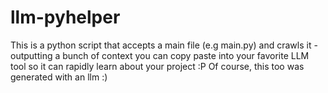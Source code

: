 # llm-pyhelper
This is a python script that accepts a main file (e.g main.py) and crawls it - outputting a bunch of context you can copy paste into your favorite LLM tool so it can rapidly learn about your project :P Of course, this too was generated with an llm :) 
